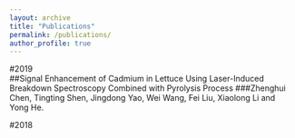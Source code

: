 ```yaml
---
layout: archive
title: "Publications"
permalink: /publications/
author_profile: true
---
```


#2019  
##Signal Enhancement of Cadmium in Lettuce Using Laser-Induced Breakdown Spectroscopy Combined with Pyrolysis Process
###Zhenghui Chen, Tingting Shen, Jingdong Yao, Wei Wang, Fei Liu, Xiaolong Li and Yong He.

#2018  
##
